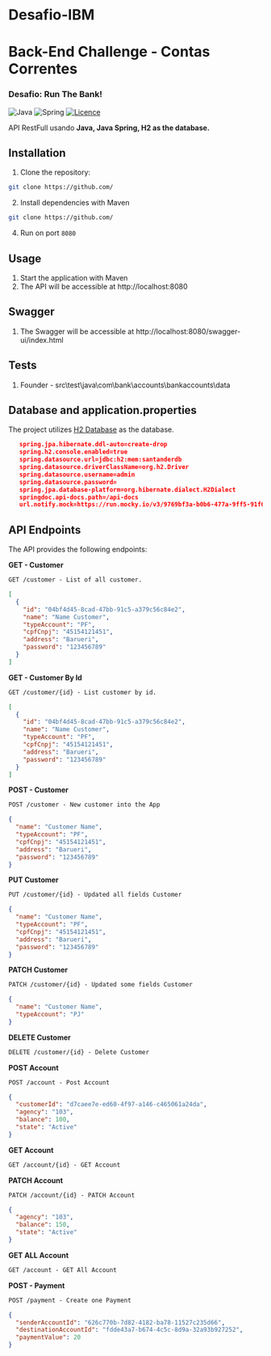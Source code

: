 # Desafio-IBM

# Back-End Challenge - Contas Correntes
### Desafio: Run The Bank!

![Java](https://img.shields.io/badge/java-%23ED8B00.svg?style=for-the-badge&logo=openjdk&logoColor=white)
![Spring](https://img.shields.io/badge/spring-%236DB33F.svg?style=for-the-badge&logo=spring&logoColor=white)
[![Licence](https://img.shields.io/github/license/Ileriayo/markdown-badges?style=for-the-badge)](./LICENSE)

API RestFull usando **Java, Java Spring, H2 as the database.**


## Installation

1. Clone the repository:

```bash
git clone https://github.com/
```
2. Install dependencies with Maven
```bash
git clone https://github.com/
```

4. Run on port `8080`


## Usage

1. Start the application with Maven
2. The API will be accessible at http://localhost:8080

## Swagger
1. The Swagger will be accessible at http://localhost:8080/swagger-ui/index.html

## Tests
1. Founder - src\test\java\com\bank\accounts\bankaccounts\data

## Database and application.properties
The project utilizes [H2 Database](https://www.h2database.com/html/tutorial.html) as the database. 
```json
   spring.jpa.hibernate.ddl-auto=create-drop
   spring.h2.console.enabled=true
   spring.datasource.url=jdbc:h2:mem:santanderdb
   spring.datasource.driverClassName=org.h2.Driver
   spring.datasource.username=admin
   spring.datasource.password=
   spring.jpa.database-platform=org.hibernate.dialect.H2Dialect
   springdoc.api-docs.path=/api-docs
   url.notify.mock=https://run.mocky.io/v3/9769bf3a-b0b6-477a-9ff5-91f63010c9d3
```
## API Endpoints
The API provides the following endpoints:

**GET - Customer**
```markdown
GET /customer - List of all customer.
```
```json
[
  {
    "id": "04bf4d45-8cad-47bb-91c5-a379c56c84e2",
    "name": "Name Customer",
    "typeAccount": "PF",
    "cpfCnpj": "45154121451",
    "address": "Barueri",
    "password": "123456789"
  }
]
```
**GET - Customer By Id**
```markdown
GET /customer/{id} - List customer by id.
```

```json
[
  {
    "id": "04bf4d45-8cad-47bb-91c5-a379c56c84e2",
    "name": "Name Customer",
    "typeAccount": "PF",
    "cpfCnpj": "45154121451",
    "address": "Barueri",
    "password": "123456789"
  }
]
```

**POST - Customer**
```markdown
POST /customer - New customer into the App
```
```json
{
  "name": "Customer Name",
  "typeAccount": "PF",
  "cpfCnpj": "45154121451",
  "address": "Barueri",
  "password": "123456789"
}
```

**PUT Customer**
```markdown
PUT /customer/{id} - Updated all fields Customer
```

```json
{
  "name": "Customer Name",
  "typeAccount": "PF",
  "cpfCnpj": "45154121451",
  "address": "Barueri",
  "password": "123456789"
}
```

**PATCH Customer**
```markdown
PATCH /customer/{id} - Updated some fields Customer
```

```json
{
  "name": "Customer Name",
  "typeAccount": "PJ"
}
```

**DELETE Customer**
```markdown
DELETE /customer/{id} - Delete Customer
```

**POST Account**
```markdown
POST /account - Post Account
```

```json
{
  "customerId": "d7caee7e-ed60-4f97-a146-c465061a24da",
  "agency": "103",
  "balance": 100,
  "state": "Active"
}
```

**GET Account**
```markdown
GET /account/{id} - GET Account
```

**PATCH Account**
```markdown
PATCH /account/{id} - PATCH Account
```
```json
{
  "agency": "103",
  "balance": 150,
  "state": "Active"
}
```

**GET ALL Account**
```markdown
GET /account - GET All Account
```

**POST - Payment**
```markdown
POST /payment - Create one Payment
```
```json
{
  "senderAccountId": "626c770b-7d82-4182-ba78-11527c235d66",
  "destinationAccountId": "fdde43a7-b674-4c5c-8d9a-32a93b927252",
  "paymentValue": 20
}
```

